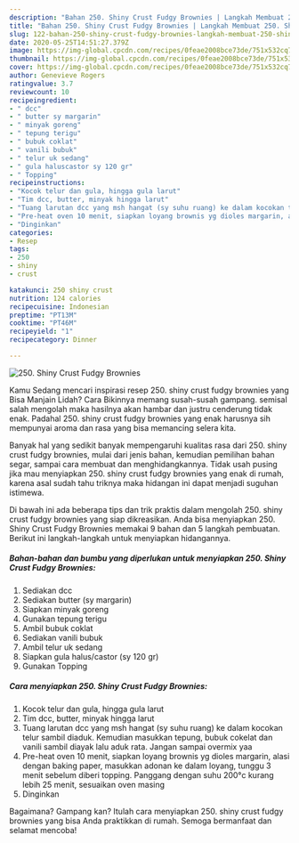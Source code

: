 ```yaml
---
description: "Bahan 250. Shiny Crust Fudgy Brownies | Langkah Membuat 250. Shiny Crust Fudgy Brownies Yang Menggugah Selera"
title: "Bahan 250. Shiny Crust Fudgy Brownies | Langkah Membuat 250. Shiny Crust Fudgy Brownies Yang Menggugah Selera"
slug: 122-bahan-250-shiny-crust-fudgy-brownies-langkah-membuat-250-shiny-crust-fudgy-brownies-yang-menggugah-selera
date: 2020-05-25T14:51:27.379Z
image: https://img-global.cpcdn.com/recipes/0feae2008bce73de/751x532cq70/250-shiny-crust-fudgy-brownies-foto-resep-utama.jpg
thumbnail: https://img-global.cpcdn.com/recipes/0feae2008bce73de/751x532cq70/250-shiny-crust-fudgy-brownies-foto-resep-utama.jpg
cover: https://img-global.cpcdn.com/recipes/0feae2008bce73de/751x532cq70/250-shiny-crust-fudgy-brownies-foto-resep-utama.jpg
author: Genevieve Rogers
ratingvalue: 3.7
reviewcount: 10
recipeingredient:
- " dcc"
- " butter sy margarin"
- " minyak goreng"
- " tepung terigu"
- " bubuk coklat"
- " vanili bubuk"
- " telur uk sedang"
- " gula haluscastor sy 120 gr"
- " Topping"
recipeinstructions:
- "Kocok telur dan gula, hingga gula larut"
- "Tim dcc, butter, minyak hingga larut"
- "Tuang larutan dcc yang msh hangat (sy suhu ruang) ke dalam kocokan telur sambil diaduk. Kemudian masukkan tepung, bubuk cokelat dan vanili sambil diayak lalu aduk rata. Jangan sampai overmix yaa"
- "Pre-heat oven 10 menit, siapkan loyang brownis yg dioles margarin, alasi dengan baking paper, masukkan adonan ke dalam loyang, tunggu 3 menit sebelum diberi topping. Panggang dengan suhu 200°c kurang lebih 25 menit, sesuaikan oven masing"
- "Dinginkan"
categories:
- Resep
tags:
- 250
- shiny
- crust

katakunci: 250 shiny crust 
nutrition: 124 calories
recipecuisine: Indonesian
preptime: "PT13M"
cooktime: "PT46M"
recipeyield: "1"
recipecategory: Dinner

---
```



![250. Shiny Crust Fudgy Brownies](https://img-global.cpcdn.com/recipes/0feae2008bce73de/751x532cq70/250-shiny-crust-fudgy-brownies-foto-resep-utama.jpg)

Kamu Sedang mencari inspirasi resep 250. shiny crust fudgy brownies yang Bisa Manjain Lidah? Cara Bikinnya memang susah-susah gampang. semisal salah mengolah maka hasilnya akan hambar dan justru cenderung tidak enak. Padahal 250. shiny crust fudgy brownies yang enak harusnya sih mempunyai aroma dan rasa yang bisa memancing selera kita.

Banyak hal yang sedikit banyak mempengaruhi kualitas rasa dari 250. shiny crust fudgy brownies, mulai dari jenis bahan, kemudian pemilihan bahan segar, sampai cara membuat dan menghidangkannya. Tidak usah pusing jika mau menyiapkan 250. shiny crust fudgy brownies yang enak di rumah, karena asal sudah tahu triknya maka hidangan ini dapat menjadi suguhan istimewa.




Di bawah ini ada beberapa tips dan trik praktis dalam mengolah 250. shiny crust fudgy brownies yang siap dikreasikan. Anda bisa menyiapkan 250. Shiny Crust Fudgy Brownies memakai 9 bahan dan 5 langkah pembuatan. Berikut ini langkah-langkah untuk menyiapkan hidangannya.

<!--inarticleads1-->

##### Bahan-bahan dan bumbu yang diperlukan untuk menyiapkan 250. Shiny Crust Fudgy Brownies:

1. Sediakan  dcc
1. Sediakan  butter (sy margarin)
1. Siapkan  minyak goreng
1. Gunakan  tepung terigu
1. Ambil  bubuk coklat
1. Sediakan  vanili bubuk
1. Ambil  telur uk sedang
1. Siapkan  gula halus/castor (sy 120 gr)
1. Gunakan  Topping




<!--inarticleads2-->

##### Cara menyiapkan 250. Shiny Crust Fudgy Brownies:

1. Kocok telur dan gula, hingga gula larut
1. Tim dcc, butter, minyak hingga larut
1. Tuang larutan dcc yang msh hangat (sy suhu ruang) ke dalam kocokan telur sambil diaduk. Kemudian masukkan tepung, bubuk cokelat dan vanili sambil diayak lalu aduk rata. Jangan sampai overmix yaa
1. Pre-heat oven 10 menit, siapkan loyang brownis yg dioles margarin, alasi dengan baking paper, masukkan adonan ke dalam loyang, tunggu 3 menit sebelum diberi topping. Panggang dengan suhu 200°c kurang lebih 25 menit, sesuaikan oven masing
1. Dinginkan




Bagaimana? Gampang kan? Itulah cara menyiapkan 250. shiny crust fudgy brownies yang bisa Anda praktikkan di rumah. Semoga bermanfaat dan selamat mencoba!
